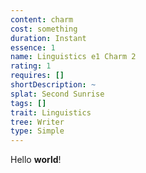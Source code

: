 ```yaml
---
content: charm
cost: something
duration: Instant
essence: 1
name: Linguistics e1 Charm 2
rating: 1
requires: []
shortDescription: ~
splat: Second Sunrise
tags: []
trait: Linguistics
tree: Writer
type: Simple
---
```


Hello **world**!

